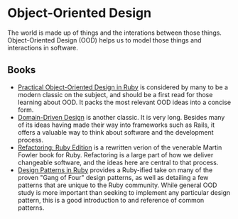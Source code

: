 # Object-Oriented Design

The world is made up of things and the interations between those things. Object-Oriented Design (OOD) helps us to model those things and interactions in software.

## Books

- [Practical Object-Oriented Design in Ruby][poodr] is considered by many to be a modern classic on the subject, and should be a first read for those learning about OOD. It packs the most relevant OOD ideas into a concise form. 
- [Domain-Driven Design][ddd] is another classic. It is very long. Besides many of its ideas having made their way into frameworks such as Rails, it offers a valuable way to think about software and the development process.
- [Refactoring: Ruby Edition][rre] is a rewritten verion of the venerable Martin Fowler book for Ruby. Refactoring is a large part of how we deliver changeable software, and the ideas here are central to that process.
- [Design Patterns in Ruby][dpir] provides a Ruby-ified take on many of the proven "Gang of Four" design patterns, as well as detailing a few patterns that are unique to the Ruby community. While general OOD study is more important than seeking to implement any particular design pattern, this is a good introduction to and reference of common patterns.

[poodr]: http://www.poodr.com/
[ddd]: http://dddcommunity.org/book/evans_2003/
[rre]: http://martinfowler.com/books/refactoringRubyEd.html
[dpir]: http://designpatternsinruby.com/
